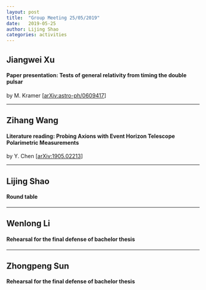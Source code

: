 ```yaml
---
layout: post
title:  "Group Meeting 25/05/2019"
date:   2019-05-25
author: Lijing Shao
categories: activities
---
```




## Jiangwei Xu

#### Paper presentation: Tests of general relativity from timing the double pulsar

by M. Kramer [[arXiv:astro-ph/0609417](https://arxiv.org/abs/astro-ph/0609417)]

---

## Zihang Wang

#### Literature reading: Probing Axions with Event Horizon Telescope Polarimetric Measurements

by Y. Chen [[arXiv:1905.02213](https://arxiv.org/abs/1905.02213)]

---

## Lijing Shao

#### Round table

---

## Wenlong Li

#### Rehearsal for the final defense of bachelor thesis

---

## Zhongpeng Sun

#### Rehearsal for the final defense of bachelor thesis